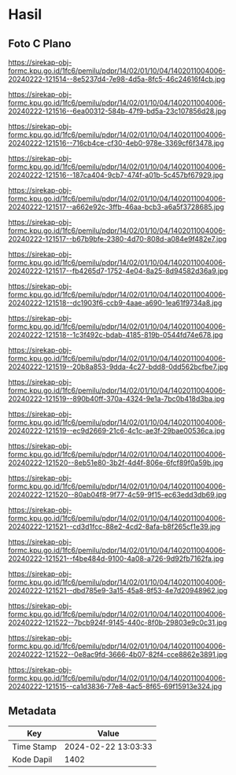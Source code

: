 # Hasil

## Foto C Plano

https://sirekap-obj-formc.kpu.go.id/1fc6/pemilu/pdpr/14/02/01/10/04/1402011004006-20240222-121514--8e5237d4-7e98-4d5a-8fc5-46c24616f4cb.jpg

https://sirekap-obj-formc.kpu.go.id/1fc6/pemilu/pdpr/14/02/01/10/04/1402011004006-20240222-121516--6ea00312-584b-47f9-bd5a-23c107856d28.jpg

https://sirekap-obj-formc.kpu.go.id/1fc6/pemilu/pdpr/14/02/01/10/04/1402011004006-20240222-121516--716cb4ce-cf30-4eb0-978e-3369cf6f3478.jpg

https://sirekap-obj-formc.kpu.go.id/1fc6/pemilu/pdpr/14/02/01/10/04/1402011004006-20240222-121516--187ca404-9cb7-474f-a01b-5c457bf67929.jpg

https://sirekap-obj-formc.kpu.go.id/1fc6/pemilu/pdpr/14/02/01/10/04/1402011004006-20240222-121517--a662e92c-3ffb-46aa-bcb3-a6a5f3728685.jpg

https://sirekap-obj-formc.kpu.go.id/1fc6/pemilu/pdpr/14/02/01/10/04/1402011004006-20240222-121517--b67b9bfe-2380-4d70-808d-a084e9f482e7.jpg

https://sirekap-obj-formc.kpu.go.id/1fc6/pemilu/pdpr/14/02/01/10/04/1402011004006-20240222-121517--fb4265d7-1752-4e04-8a25-8d94582d36a9.jpg

https://sirekap-obj-formc.kpu.go.id/1fc6/pemilu/pdpr/14/02/01/10/04/1402011004006-20240222-121518--dc1903f6-ccb9-4aae-a690-1ea61f9734a8.jpg

https://sirekap-obj-formc.kpu.go.id/1fc6/pemilu/pdpr/14/02/01/10/04/1402011004006-20240222-121518--1c3f492c-bdab-4185-819b-0544fd74e678.jpg

https://sirekap-obj-formc.kpu.go.id/1fc6/pemilu/pdpr/14/02/01/10/04/1402011004006-20240222-121519--20b8a853-9dda-4c27-bdd8-0dd562bcfbe7.jpg

https://sirekap-obj-formc.kpu.go.id/1fc6/pemilu/pdpr/14/02/01/10/04/1402011004006-20240222-121519--890b40ff-370a-4324-9e1a-7bc0b418d3ba.jpg

https://sirekap-obj-formc.kpu.go.id/1fc6/pemilu/pdpr/14/02/01/10/04/1402011004006-20240222-121519--ec9d2669-21c6-4c1c-ae3f-29bae00536ca.jpg

https://sirekap-obj-formc.kpu.go.id/1fc6/pemilu/pdpr/14/02/01/10/04/1402011004006-20240222-121520--8eb51e80-3b2f-4d4f-806e-6fcf89f0a59b.jpg

https://sirekap-obj-formc.kpu.go.id/1fc6/pemilu/pdpr/14/02/01/10/04/1402011004006-20240222-121520--80ab04f8-9f77-4c59-9f15-ec63edd3db69.jpg

https://sirekap-obj-formc.kpu.go.id/1fc6/pemilu/pdpr/14/02/01/10/04/1402011004006-20240222-121521--cd3d1fcc-88e2-4cd2-8afa-b8f265cf1e39.jpg

https://sirekap-obj-formc.kpu.go.id/1fc6/pemilu/pdpr/14/02/01/10/04/1402011004006-20240222-121521--f4be484d-9100-4a08-a726-9d92fb7162fa.jpg

https://sirekap-obj-formc.kpu.go.id/1fc6/pemilu/pdpr/14/02/01/10/04/1402011004006-20240222-121521--dbd785e9-3a15-45a8-8f53-4e7d20948962.jpg

https://sirekap-obj-formc.kpu.go.id/1fc6/pemilu/pdpr/14/02/01/10/04/1402011004006-20240222-121522--7bcb924f-9145-440c-8f0b-29803e9c0c31.jpg

https://sirekap-obj-formc.kpu.go.id/1fc6/pemilu/pdpr/14/02/01/10/04/1402011004006-20240222-121522--0e8ac9fd-3666-4b07-82f4-cce8862e3891.jpg

https://sirekap-obj-formc.kpu.go.id/1fc6/pemilu/pdpr/14/02/01/10/04/1402011004006-20240222-121515--ca1d3836-77e8-4ac5-8f65-69f15913e324.jpg


## Metadata

| Key        | Value               |
| ---------- | ------------------- |
| Time Stamp | 2024-02-22 13:03:33 |
| Kode Dapil | 1402                |



